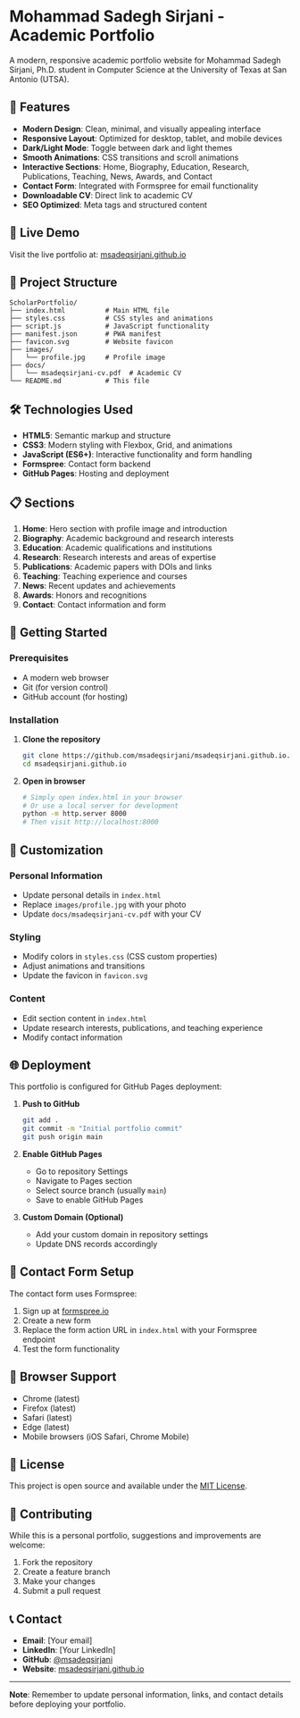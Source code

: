 # Mohammad Sadegh Sirjani - Academic Portfolio

A modern, responsive academic portfolio website for Mohammad Sadegh Sirjani, Ph.D. student in Computer Science at the University of Texas at San Antonio (UTSA).

## 🌟 Features

- **Modern Design**: Clean, minimal, and visually appealing interface
- **Responsive Layout**: Optimized for desktop, tablet, and mobile devices
- **Dark/Light Mode**: Toggle between dark and light themes
- **Smooth Animations**: CSS transitions and scroll animations
- **Interactive Sections**: Home, Biography, Education, Research, Publications, Teaching, News, Awards, and Contact
- **Contact Form**: Integrated with Formspree for email functionality
- **Downloadable CV**: Direct link to academic CV
- **SEO Optimized**: Meta tags and structured content

## 🚀 Live Demo

Visit the live portfolio at: [msadeqsirjani.github.io](https://msadeqsirjani.github.io)

## 📁 Project Structure

```
ScholarPortfolio/
├── index.html          # Main HTML file
├── styles.css          # CSS styles and animations
├── script.js           # JavaScript functionality
├── manifest.json       # PWA manifest
├── favicon.svg         # Website favicon
├── images/
│   └── profile.jpg     # Profile image
├── docs/
│   └── msadeqsirjani-cv.pdf  # Academic CV
└── README.md           # This file
```

## 🛠️ Technologies Used

- **HTML5**: Semantic markup and structure
- **CSS3**: Modern styling with Flexbox, Grid, and animations
- **JavaScript (ES6+)**: Interactive functionality and form handling
- **Formspree**: Contact form backend
- **GitHub Pages**: Hosting and deployment

## 📋 Sections

1. **Home**: Hero section with profile image and introduction
2. **Biography**: Academic background and research interests
3. **Education**: Academic qualifications and institutions
4. **Research**: Research interests and areas of expertise
5. **Publications**: Academic papers with DOIs and links
6. **Teaching**: Teaching experience and courses
7. **News**: Recent updates and achievements
8. **Awards**: Honors and recognitions
9. **Contact**: Contact information and form

## 🚀 Getting Started

### Prerequisites

- A modern web browser
- Git (for version control)
- GitHub account (for hosting)

### Installation

1. **Clone the repository**
   ```bash
   git clone https://github.com/msadeqsirjani/msadeqsirjani.github.io.git
   cd msadeqsirjani.github.io
   ```

2. **Open in browser**
   ```bash
   # Simply open index.html in your browser
   # Or use a local server for development
   python -m http.server 8000
   # Then visit http://localhost:8000
   ```

## 🎨 Customization

### Personal Information
- Update personal details in `index.html`
- Replace `images/profile.jpg` with your photo
- Update `docs/msadeqsirjani-cv.pdf` with your CV

### Styling
- Modify colors in `styles.css` (CSS custom properties)
- Adjust animations and transitions
- Update the favicon in `favicon.svg`

### Content
- Edit section content in `index.html`
- Update research interests, publications, and teaching experience
- Modify contact information

## 🌐 Deployment

This portfolio is configured for GitHub Pages deployment:

1. **Push to GitHub**
   ```bash
   git add .
   git commit -m "Initial portfolio commit"
   git push origin main
   ```

2. **Enable GitHub Pages**
   - Go to repository Settings
   - Navigate to Pages section
   - Select source branch (usually `main`)
   - Save to enable GitHub Pages

3. **Custom Domain (Optional)**
   - Add your custom domain in repository settings
   - Update DNS records accordingly

## 📧 Contact Form Setup

The contact form uses Formspree:

1. Sign up at [formspree.io](https://formspree.io)
2. Create a new form
3. Replace the form action URL in `index.html` with your Formspree endpoint
4. Test the form functionality

## 🔧 Browser Support

- Chrome (latest)
- Firefox (latest)
- Safari (latest)
- Edge (latest)
- Mobile browsers (iOS Safari, Chrome Mobile)

## 📄 License

This project is open source and available under the [MIT License](LICENSE).

## 🤝 Contributing

While this is a personal portfolio, suggestions and improvements are welcome:

1. Fork the repository
2. Create a feature branch
3. Make your changes
4. Submit a pull request

## 📞 Contact

- **Email**: [Your email]
- **LinkedIn**: [Your LinkedIn]
- **GitHub**: [@msadeqsirjani](https://github.com/msadeqsirjani)
- **Website**: [msadeqsirjani.github.io](https://msadeqsirjani.github.io)

---

**Note**: Remember to update personal information, links, and contact details before deploying your portfolio. 